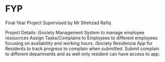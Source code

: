 # FYP


Final Year Project
Supervised by Mr Shehzad Rafiq

Project Details:
iSociety Management System to manage employee resoucrces
Assign Tasks/Complains to Employees to different employees focusing on availability and working hours.
iSociety Residencia App for Residents to track progress to complain when submitted.
Submit complain to different departments and as well only resident can have access to app.

